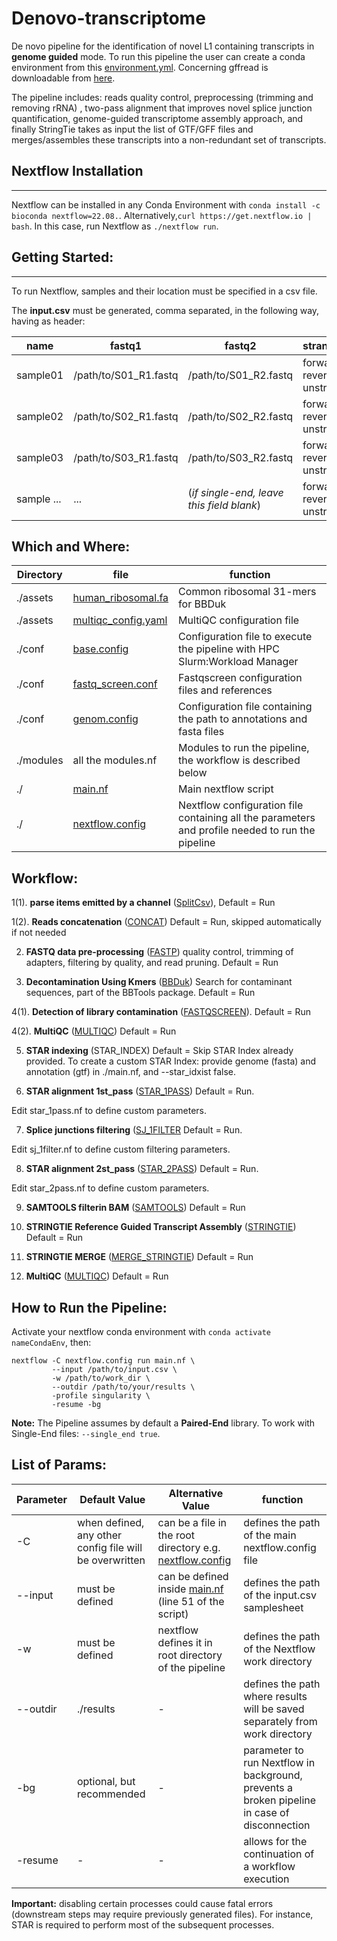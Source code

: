 # Denovo-transcriptome

De novo pipeline for the identification of novel L1 containing transcripts in **genome guided** mode. To run this pipeline the user can create a conda environment from this [environment.yml](https://github.com/miladansari/Transcriptomic/blob/master/environment.yaml).
Concerning gffread is downloadable from [here](https://github.com/gpertea/gffread).

The pipeline includes: reads quality control, preprocessing (trimming and removing rRNA) , two-pass alignment that improves novel splice junction quantification, genome-guided transcriptome assembly approach, and finally StringTie takes as input the list of GTF/GFF files and merges/assembles these transcripts into a non-redundant set of transcripts.

## Nextflow Installation
---
Nextflow can be installed in any Conda Environment with `conda install -c bioconda nextflow=22.08.`.
Alternatively,`curl https://get.nextflow.io | bash`. In this case, run Nextflow as `./nextflow run`.

## Getting Started:
---
To run Nextflow, samples and their location must be specified in a csv file. 

The **input.csv** must be generated, comma separated, in the following way, having as header:

| name | fastq1 | fastq2 | strandedness|
| ---- | ------ | ------ | ------------|
| sample01 | /path/to/S01_R1.fastq |/path/to/S01_R2.fastq|forward / reverse / unstranded|
| sample02 | /path/to/S02_R1.fastq |/path/to/S02_R2.fastq|forward / reverse / unstranded|
| sample03 | /path/to/S03_R1.fastq |/path/to/S03_R2.fastq|forward / reverse / unstranded|
| sample ... | ... |(*if single-end, leave this field blank*)|forward / reverse / unstranded|



## Which and Where:

| Directory    | file  | function  |
| ------------- |-------------| -----|
| ./assets      | [human_ribosomal.fa](https://github.com/miladansari/Transcriptomic/blob/master/assets/human_ribosomal.fa)| Common ribosomal 31-mers for BBDuk |
| ./assets      | [multiqc_config.yaml](https://github.com/miladansari/Transcriptomic/blob/master/assets/multiqc_config.yaml)    |MultiQC configuration file|
| ./conf | [base.config](https://github.com/miladansari/Transcriptomic/blob/master/conf/base.config)     |    Configuration file to execute the pipeline with HPC Slurm:Workload Manager  |
| ./conf | [fastq_screen.conf](https://github.com/miladansari/Transcriptomic/blob/master/conf/fastq_screen.config)| Fastqscreen configuration files and references |
| ./conf | [genom.config](https://github.com/miladansari/Transcriptomic/blob/master/conf/genomes.config) | Configuration file containing the path to annotations and fasta files
| ./modules | all the modules.nf | Modules to run the pipeline, the workflow is described below |
|./ | [main.nf](https://github.com/miladansari/Transcriptomic/blob/master/main.nf) | Main nextflow script
| ./ | [nextflow.config](https://github.com/miladansari/Denovo-transcript-reconstruction/blob/main/nextflow.config) | Nextflow configuration file containing all the parameters and profile needed to run the pipeline



## Workflow:
1(1). **parse items emitted by a channel** ([SplitCsv](https://github.com/miladansari/Denovo-transcript-reconstruction/blob/main/modules/splitCsv.nf)), Default = Run

1(2). **Reads concatenation** ([CONCAT](https://github.com/miladansari/Denovo-transcript-reconstruction/blob/main/modules/concat_reads.nf)) Default = Run, skipped automatically if not needed


2. **FASTQ data pre-processing** ([FASTP](https://github.com/miladansari/Denovo-transcript-reconstruction/blob/main/modules/fastp.nf)) quality control, trimming of adapters, filtering by quality, and read pruning. Default = Run


3. **Decontamination Using Kmers** ([BBDuk](https://github.com/miladansari/Denovo-transcript-reconstruction/blob/main/modules/bbduk.nf)) Search for contaminant sequences, part of the BBTools package. Default = Run


4(1). **Detection of library contamination** ([FASTQSCREEN](https://github.com/miladansari/Denovo-transcriptreconstruction/blob/main/modules/fastqscreen.nf)). Default = Run


4(2). **MultiQC** ([MULTIQC](https://github.com/miladansari/Denovo-transcript-reconstruction/blob/main/modules/multiqc.nf)) Default = Run 


5. **STAR indexing** (STAR_INDEX) Default = Skip 
STAR Index already provided. To create a custom STAR Index: 
provide genome (fasta) and annotation (gtf) in ./main.nf, and --star_idxist false.


6. **STAR alignment 1st_pass** ([STAR_1PASS](https://github.com/miladansari/Denovo-transcript-reconstruction/blob/main/modules/star_1pass.nf)) Default = Run.

Edit star_1pass.nf to define custom parameters.


7. **Splice junctions filtering** ([SJ_1FILTER](https://github.com/miladansari/Denovo-transcript-reconstruction/blob/main/modules/sj_1filter.nf) Default = Run.

Edit sj_1filter.nf to define custom filtering parameters. 


8. **STAR alignment 2st_pass** ([STAR_2PASS](https://github.com/miladansari/Denovo-transcript-reconstruction/blob/main/modules/star_2pass.nf)) Default = Run.

Edit star_2pass.nf to define custom parameters.


9. **SAMTOOLS filterin BAM** ([SAMTOOLS](https://github.com/miladansari/Denovo-transcript-reconstruction/blob/main/modules/samtools.nf)) Default = Run 


10. **STRINGTIE Reference Guided Transcript Assembly** ([STRINGTIE](https://github.com/miladansari/Denovo-transcript-reconstruction/blob/main/modules/stringTie.nf)) Default = Run 

11. **STRINGTIE MERGE** ([MERGE_STRINGTIE](https://github.com/miladansari/Denovo-transcript-reconstruction/blob/main/modules/merge_stringtie.nf)) Default = Run

12. **MultiQC** ([MULTIQC](https://github.com/miladansari/Denovo-transcript-reconstruction/blob/main/modules/multiqc.nf)) Default = Run 


## How to Run the Pipeline:

Activate your nextflow conda environment with `conda activate nameCondaEnv`, then:

```
nextflow -C nextflow.config run main.nf \
         --input /path/to/input.csv \
         -w /path/to/work_dir \
         --outdir /path/to/your/results \
         -profile singularity \
         -resume -bg 
```

**Note:**
The Pipeline assumes by default a **Paired-End** library. To work with Single-End files: `--single_end true`.

## List of Params:

Parameter | Default Value | Alternative Value | function
--- | --- | --- | --- 
-C | when defined, any other config file will be overwritten | can be a file in the root directory e.g. [nextflow.config](https://github.com/miladansari/Denovo-transcript-reconstruction/blob/main/nextflow.config) | defines the path of the main nextflow.config file
--input | must be defined  | can be defined inside [main.nf](https://github.com/miladansari/Denovo-transcript-reconstruction/blob/main/main.nf) (line 51 of the script)| defines the path of the input.csv samplesheet
-w | must be defined | nextflow defines it in root directory of the pipeline | defines the path of the Nextflow work directory
--outdir | ./results | - | defines the path where results will be saved separately from work directory
-bg | optional, but recommended | - | parameter to run Nextflow in background, prevents a broken pipeline in case of disconnection
-resume | - | - | allows for the continuation of a workflow execution

**Important:**  disabling certain processes could cause fatal errors (downstream steps may require previously generated files). 
For instance, STAR is required to perform most of the subsequent processes.
